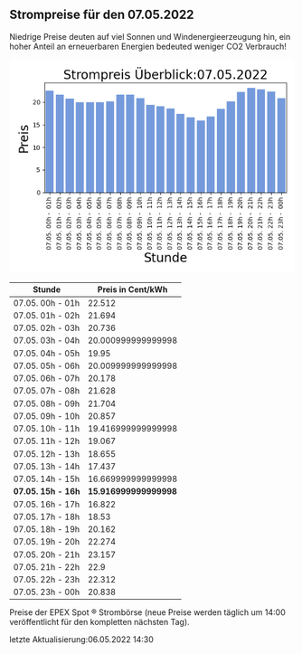 
## Strompreise für den 07.05.2022

Niedrige Preise deuten auf viel Sonnen und Windenergieerzeugung hin, ein hoher Anteil an erneuerbaren Energien bedeuted weniger CO2 Verbrauch!

![Strompreis übersicht](imgs/strompreis_uebersicht.png)

| Stunde | Preis in Cent/kWh |
|---|---|
| 07.05. 00h -  01h | 22.512 | 
| 07.05. 01h -  02h | 21.694 | 
| 07.05. 02h -  03h | 20.736 | 
| 07.05. 03h -  04h | 20.000999999999998 | 
| 07.05. 04h -  05h | 19.95 | 
| 07.05. 05h -  06h | 20.009999999999998 | 
| 07.05. 06h -  07h | 20.178 | 
| 07.05. 07h -  08h | 21.628 | 
| 07.05. 08h -  09h | 21.704 | 
| 07.05. 09h -  10h | 20.857 | 
| 07.05. 10h -  11h | 19.416999999999998 | 
| 07.05. 11h -  12h | 19.067 | 
| 07.05. 12h -  13h | 18.655 | 
| 07.05. 13h -  14h | 17.437 | 
| 07.05. 14h -  15h | 16.669999999999998 | 
| **07.05. 15h -  16h** | **15.916999999999998** | 
| 07.05. 16h -  17h | 16.822 | 
| 07.05. 17h -  18h | 18.53 | 
| 07.05. 18h -  19h | 20.162 | 
| 07.05. 19h -  20h | 22.274 | 
| 07.05. 20h -  21h | 23.157 | 
| 07.05. 21h -  22h | 22.9 | 
| 07.05. 22h -  23h | 22.312 | 
| 07.05. 23h -  00h | 20.838 | 

Preise der EPEX Spot ® Strombörse (neue Preise werden täglich um 14:00 veröffentlicht für den kompletten nächsten Tag).

letzte Aktualisierung:06.05.2022 14:30